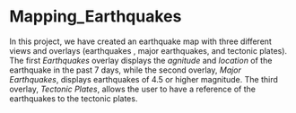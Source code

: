 # Mapping_Earthquakes

In this project, we have created an earthquake map with three different views and overlays (earthquakes , major earthquakes, and tectonic plates). The first *Earthquakes* overlay displays the *agnitude* and *location* of the earthquake in the past 7 days, while the second overlay, *Major Earthquakes*, displays earthquakes of 4.5 or higher magnitude. The third overlay, *Tectonic Plates*, allows the user to have a reference of the earthquakes to the tectonic plates. 

